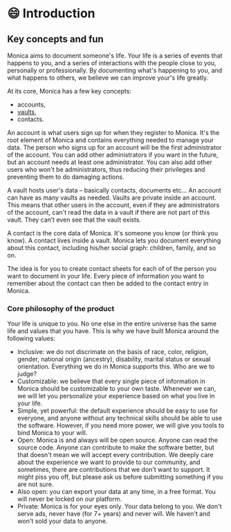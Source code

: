 # 😄 Introduction

## Key concepts and fun

Monica aims to document someone's life. Your life is a series of events that happens to you, and a series of interactions with the people close to you, personally or professionally. By documenting what's happening to you, and what happens to others, we believe we can improve your's life greatly.

At its core, Monica has a few key concepts:

* accounts,
* [vaults](broken-reference),
* contacts.

An account is what users sign up for when they register to Monica. It's the root element of Monica and contains everything needed to manage your data. The person who signs up for an account will be the first administrator of the account. You can add other administrators if you want in the future, but an account needs at least one administrator. You can also add other users who won't be administrators, thus reducing their privileges and preventing them to do damaging actions.

A vault hosts user's data – basically contacts, documents etc... An account can have as many vaults as needed. Vaults are private inside an account. This means that other users in the account, even if they are administrators of the account, can't read the data in a vault if there are not part of this vault. They can’t even see that the vault exists.

A contact is the core data of Monica. It's someone you know (or think you know). A contact lives inside a vault. Monica lets you document everything about this contact, including his/her social graph: children, family, and so on.

The idea is for you to create contact sheets for each of of the person you want to document in your life. Every piece of information you want to remember about the contact can then be added to the contact entry in Monica.

### Core philosophy of the product <a href="#core-philosophy-of-the-product" id="core-philosophy-of-the-product"></a>

Your life is unique to you. No one else in the entire universe has the same life and values that you have. This is why we have built Monica around the following values:

* Inclusive: we do not discrimate on the basis of race, color, religion, gender, national origin (ancestry), disability, marital status or sexual orientation. Everything we do in Monica supports this. Who are we to judge?
* Customizable: we believe that every single piece of information in Monica should be customizable to your own taste. Whenever we can, we will let you personalize your experience based on what you live in your life.
* Simple, yet powerful: the default experience should be easy to use for everyone, and anyone without any technical skills should be able to use the software. However, if you need more power, we will give you tools to bind Monica to your will.
* Open: Monica is and always will be open source. Anyone can read the source code. Anyone can contribute to make the software better, but that doesn't mean we will accept every contribution. We deeply care about the experience we want to provide to our community, and sometimes, there are contributions that we don't want to support. It might piss you off, but please ask us before submitting something if you are not sure.
* Also open: you can export your data at any time, in a free format. You will never be locked on our platform.
* Private: Monica is for your eyes only. Your data belong to you. We don't serve ads, never have (for 7+ years) and never will. We haven't and won't sold your data to anyone.
